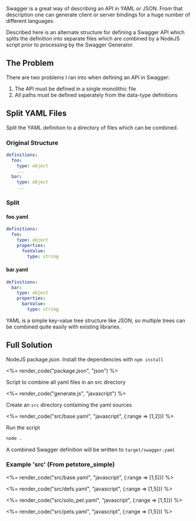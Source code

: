 Swagger is a great way of describing an API in YAML or JSON. From that description one can generate client or server bindings for a huge number of different languages.

Described here is an alternate structure for defining a Swagger API which splits the definition into separate files which are combined by a NodeJS script prior to processing by the Swagger Generator.

## The Problem

There are two problems I ran into when defining an API in Swagger:

1. The API must be defined in a single monolithic file
2. All paths must be defined seperately from the data-type definitions

## Split YAML Files

Split the YAML definition to a directory of files which can be combined.

### Original Structure

``` yaml
definitions:
  foo:
    type: object
    ...
  bar:
    type: object
    ...
```

### Split

#### foo.yaml
```yaml
definitions:
  foo:
    type: object
    properties:
      fooValue:
        type: string
```

#### bar.yaml
```yaml
definitions:
  bar:
    type: object
    properties:
      barValue:
        type: string
```

YAML is a simple key-value tree structure like JSON, so multiple trees can be combined quite easily with existing libraries.


## Full Solution

NodeJS package.json. Install the dependencies with `npm install`

<%= render_code("package.json", "json") %>

Script to combine all yaml files in an src directory

<%= render_code("generate.js", "javascript") %>

Create an `src` directory containing the yaml sources

<%= render_code("src/base.yaml", "javascript", {:range => [1,2]}) %>

Run the script

``` bash
node .
```

A combined Swagger definition will be written to `target/swagger.yaml`

### Example 'src' (From petstore_simple)

<%= render_code("src/base.yaml", "javascript", {:range => [1,5]}) %>

<%= render_code("src/defs.yaml", "javascript", {:range => [1,5]}) %>

<%= render_code("src/solo_pet.yaml", "javascript", {:range => [1,5]}) %>

<%= render_code("src/pets.yaml", "javascript", {:range => [1,5]}) %>

